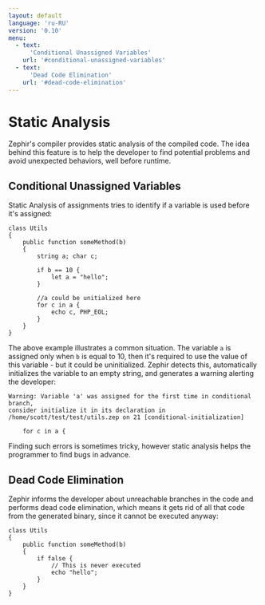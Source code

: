 ```yaml
---
layout: default
language: 'ru-RU'
version: '0.10'
menu:
  - text:
      'Conditional Unassigned Variables'
    url: '#conditional-unassigned-variables'
  - text:
      'Dead Code Elimination'
    url: '#dead-code-elimination'
---
```

# Static Analysis

Zephir's compiler provides static analysis of the compiled code. The idea behind this feature is to help the developer to find potential problems and avoid unexpected behaviors, well before runtime.

<a name='conditional-unassigned-variables'></a>

## Conditional Unassigned Variables

Static Analysis of assignments tries to identify if a variable is used before it's assigned:

    class Utils
    {
        public function someMethod(b)
        {
            string a; char c;
    
            if b == 10 {
                let a = "hello";
            }
    
            //a could be unitialized here
            for c in a {
                echo c, PHP_EOL;
            }
        }
    }
    

The above example illustrates a common situation. The variable `a` is assigned only when `b` is equal to 10, then it's required to use the value of this variable - but it could be uninitialized. Zephir detects this, automatically initializes the variable to an empty string, and generates a warning alerting the developer:

    Warning: Variable 'a' was assigned for the first time in conditional branch,
    consider initialize it in its declaration in
    /home/scott/test/test/utils.zep on 21 [conditional-initialization]
    
        for c in a {
    

Finding such errors is sometimes tricky, however static analysis helps the programmer to find bugs in advance.

<a name='dead-code-elimination'></a>

## Dead Code Elimination

Zephir informs the developer about unreachable branches in the code and performs dead code elimination, which means it gets rid of all that code from the generated binary, since it cannot be executed anyway:

    class Utils
    {
        public function someMethod(b)
        {
            if false {
                // This is never executed
                echo "hello";
            }
        }
    }